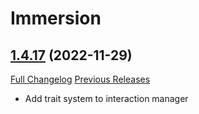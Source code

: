 # Immersion

## [1.4.17](https://github.com/seblindfors/Immersion/tree/1.4.17) (2022-11-29)
[Full Changelog](https://github.com/seblindfors/Immersion/compare/1.4.16...1.4.17) [Previous Releases](https://github.com/seblindfors/Immersion/releases)

- Add trait system to interaction manager  
